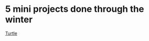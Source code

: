 # 5 mini projects done through the winter
[Turtle](https://github.com/jingngo/beginner/blob/main/turtle.ipynb)
